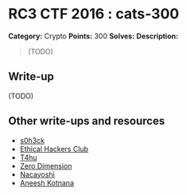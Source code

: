 # RC3 CTF 2016 : cats-300

**Category:** Crypto
**Points:** 300
**Solves:**
**Description:**

> (TODO)

## Write-up

(TODO)

## Other write-ups and resources

* [s0h3ck](https://github.com/s0h3ck/h3ck-c0ding/blob/master/CTFs/RC3%20CTF%202016/README.md#cats)
* [Ethical Hackers Club](https://ethicalhackers.club/rc3-ctf-2016-write-ups/#Cats)
* [T4hu](https://ctftime.org/writeup/4808)
* [Zero Dimension](http://lauricesite.blogspot.tw/2016/11/2016-rc3-ctf-writeup-cats-crypto-300.html)
* [Nacayoshi](https://nacayoshi00.wordpress.com/2016/11/22/rc3-ctf-2016/)
* [Aneesh Kotnana](https://github.com/Alaska47/RC3CTF-2016-Writeups/tree/master/crypto/300-Cats)
